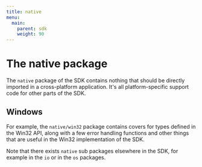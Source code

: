 ```yaml
---
title: native
menu:
  main:
    parent: sdk
    weight: 90
---
```



# The native package

The `native` package of the SDK contains nothing that should be
directly imported in a cross-platform application. It's all platform-specific
support code for other parts of the SDK.

## Windows

For example, the `native/win32` package contains covers for types defined
in the Win32 API, along with a few error handling functions and other
things that are useful in the Win32 implementation of the SDK.

Note that there exists `native` sub packages elsewhere in the SDK, for example
in the `io` or in the `os` packages.

